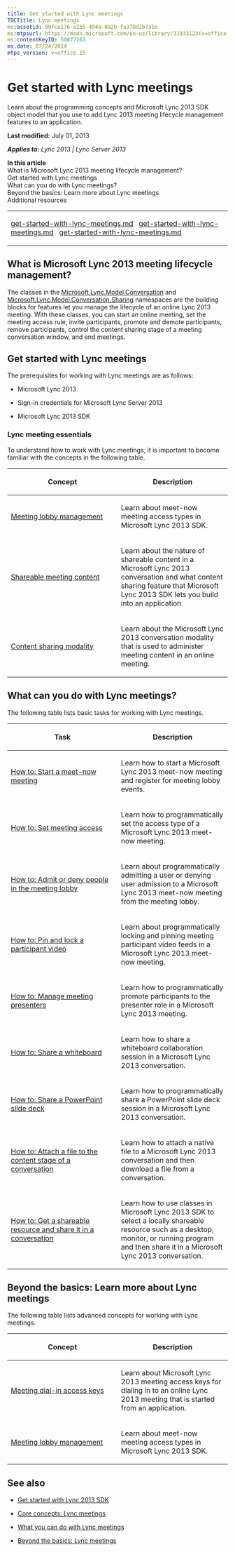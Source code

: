 ```yaml
---
title: Get started with Lync meetings
TOCTitle: Lync meetings
ms:assetid: 99fca176-e2b5-494a-8b2b-fa378d2b7a1e
ms:mtpsurl: https://msdn.microsoft.com/en-us/library/JJ933123(v=office.15)
ms:contentKeyID: 50877263
ms.date: 07/24/2014
mtps_version: v=office.15
---
```


# Get started with Lync meetings

Learn about the programming concepts and Microsoft Lync 2013 SDK object model that you use to add Lync 2013 meeting lifecycle management features to an application.

**Last modified:** July 01, 2013

***Applies to:** Lync 2013 | Lync Server 2013*

**In this article**  
What is Microsoft Lync 2013 meeting lifecycle management?  
Get started with Lync meetings  
What can you do with Lync meetings?  
Beyond the basics: Learn more about Lync meetings  
Additional resources  

<table>
<colgroup>
<col style="width: 100%" />
</colgroup>
<tbody>
<tr class="odd">
<td><p><a href="get-started-with-lync-meetings.md" class="uri">get-started-with-lync-meetings.md</a>   <a href="get-started-with-lync-meetings.md" class="uri">get-started-with-lync-meetings.md</a>   <a href="get-started-with-lync-meetings.md" class="uri">get-started-with-lync-meetings.md</a></p></td>
</tr>
</tbody>
</table>

## What is Microsoft Lync 2013 meeting lifecycle management?

The classes in the [Microsoft.Lync.Model.Conversation](https://msdn.microsoft.com/en-us/library/jj276168\(v=office.15\)) and [Microsoft.Lync.Model.Conversation.Sharing](https://msdn.microsoft.com/en-us/library/jj274504\(v=office.15\)) namespaces are the building blocks for features let you manage the lifecycle of an online Lync 2013 meeting. With these classes, you can start an online meeting, set the meeting access rule, invite participants, promote and demote participants, remove participants, control the content sharing stage of a meeting conversation window, and end meetings.

## Get started with Lync meetings

The prerequisites for working with Lync meetings are as follows:

  - Microsoft Lync 2013

  - Sign-in credentials for Microsoft Lync Server 2013

  - Microsoft Lync 2013 SDK

### Lync meeting essentials

To understand how to work with Lync meetings, it is important to become familiar with the concepts in the following table.

<table>
<colgroup>
<col style="width: 50%" />
<col style="width: 50%" />
</colgroup>
<thead>
<tr class="header">
<th><p>Concept</p></th>
<th><p>Description</p></th>
</tr>
</thead>
<tbody>
<tr class="odd">
<td><p><a href="meeting-lobby-management.md">Meeting lobby management</a></p></td>
<td><p>Learn about meet-now meeting access types in Microsoft Lync 2013 SDK.</p></td>
</tr>
<tr class="even">
<td><p><a href="shareable-meeting-content.md">Shareable meeting content</a></p></td>
<td><p>Learn about the nature of shareable content in a Microsoft Lync 2013 conversation and what content sharing feature that Microsoft Lync 2013 SDK lets you build into an application.</p></td>
</tr>
<tr class="odd">
<td><p><a href="content-sharing-modality.md">Content sharing modality</a></p></td>
<td><p>Learn about the Microsoft Lync 2013 conversation modality that is used to administer meeting content in an online meeting.</p></td>
</tr>
</tbody>
</table>

## What can you do with Lync meetings?

The following table lists basic tasks for working with Lync meetings.

<table>
<colgroup>
<col style="width: 50%" />
<col style="width: 50%" />
</colgroup>
<thead>
<tr class="header">
<th><p>Task</p></th>
<th><p>Description</p></th>
</tr>
</thead>
<tbody>
<tr class="odd">
<td><p><a href="how-to-start-a-meet-now-meeting.md">How to: Start a meet-now meeting</a></p></td>
<td><p>Learn how to start a Microsoft Lync 2013 meet-now meeting and register for meeting lobby events.</p></td>
</tr>
<tr class="even">
<td><p><a href="how-to-set-meeting-access.md">How to: Set meeting access</a></p></td>
<td><p>Learn how to programmatically set the access type of a Microsoft Lync 2013 meet-now meeting.</p></td>
</tr>
<tr class="odd">
<td><p><a href="how-to-admit-or-deny-people-in-the-meeting-lobby.md">How to: Admit or deny people in the meeting lobby</a></p></td>
<td><p>Learn about programmatically admitting a user or denying user admission to a Microsoft Lync 2013 meet-now meeting from the meeting lobby.</p></td>
</tr>
<tr class="even">
<td><p><a href="how-to-pin-and-lock-a-participant-video.md">How to: Pin and lock a participant video</a></p></td>
<td><p>Learn about programmatically locking and pinning meeting participant video feeds in a Microsoft Lync 2013 meet-now meeting.</p></td>
</tr>
<tr class="odd">
<td><p><a href="how-to-manage-meeting-presenters.md">How to: Manage meeting presenters</a></p></td>
<td><p>Learn how to programmatically promote participants to the presenter role in a Microsoft Lync 2013 meeting.</p></td>
</tr>
<tr class="even">
<td><p><a href="how-to-share-a-whiteboard.md">How to: Share a whiteboard</a></p></td>
<td><p>Learn how to share a whiteboard collaboration session in a Microsoft Lync 2013 conversation.</p></td>
</tr>
<tr class="odd">
<td><p><a href="how-to-share-a-powerpoint-slide-deck.md">How to: Share a PowerPoint slide deck</a></p></td>
<td><p>Learn how to programmatically share a PowerPoint slide deck session in a Microsoft Lync 2013 conversation.</p></td>
</tr>
<tr class="even">
<td><p><a href="how-to-attach-a-file-to-the-content-stage-of-a-conversation.md">How to: Attach a file to the content stage of a conversation</a></p></td>
<td><p>Learn how to attach a native file to a Microsoft Lync 2013 conversation and then download a file from a conversation.</p></td>
</tr>
<tr class="odd">
<td><p><a href="how-to-get-a-shareable-resource-and-share-it-in-a-conversation.md">How to: Get a shareable resource and share it in a conversation</a></p></td>
<td><p>Learn how to use classes in Microsoft Lync 2013 SDK to select a locally shareable resource such as a desktop, monitor, or running program and then share it in a Microsoft Lync 2013 conversation.</p></td>
</tr>
</tbody>
</table>

## Beyond the basics: Learn more about Lync meetings

The following table lists advanced concepts for working with Lync meetings.

<table>
<colgroup>
<col style="width: 50%" />
<col style="width: 50%" />
</colgroup>
<thead>
<tr class="header">
<th><p>Concept</p></th>
<th><p>Description</p></th>
</tr>
</thead>
<tbody>
<tr class="odd">
<td><p><a href="meeting-dial-in-access-keys.md">Meeting dial-in access keys</a></p></td>
<td><p>Learn about Microsoft Lync 2013 meeting access keys for dialing in to an online Lync 2013 meeting that is started from an application.</p></td>
</tr>
<tr class="even">
<td><p><a href="meeting-lobby-management.md">Meeting lobby management</a></p></td>
<td><p>Learn about meet-now meeting access types in Microsoft Lync 2013 SDK.</p></td>
</tr>
</tbody>
</table>

## See also

  - [Get started with Lync 2013 SDK](get-started-with-lync-2013-sdk.md)

  - [Core concepts: Lync meetings](core-concepts-lync-meetings.md)

  - [What you can do with Lync meetings](what-you-can-do-with-lync-meetings.md)

  - [Beyond the basics: Lync meetings](beyond-the-basics-lync-meetings.md)

